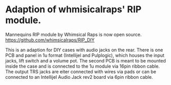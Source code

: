 # Adaption of whmisicalraps' RIP module.

Mannequins RIP module by Whimsical Raps is now open source.
https://github.com/whimsicalraps/RIP_DIY

This is an adaption for DIY cases with audio jacks on the rear.
There is one PCB and panel in 1u format (Intellijel and Pulplogic), which houses the input jacks, lift switch and a volume pot.
The second PCB is meant to be mounted inside the case and is connected to the 1u module via 16pin ribbon cable.
The output TRS jacks are eiter connected with wires via pads or can be connected to an Intellijel Audio Jack rev2 board via 6pin ribbon cable.

